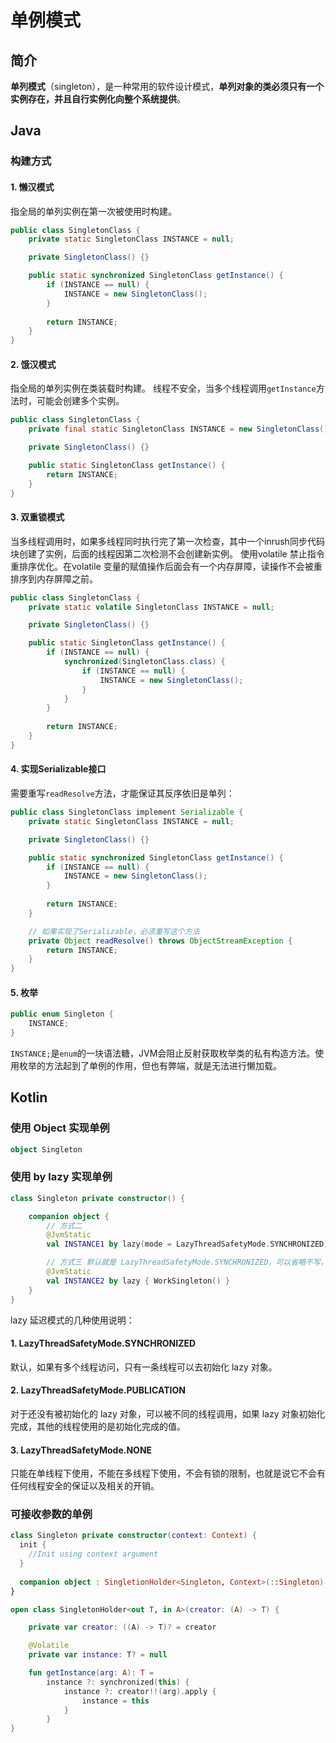 # 单例模式



## 简介

**单列模式**（singleton），是一种常用的软件设计模式，**单列对象的类必须只有一个实例存在，并且自行实例化向整个系统提供**。



## Java

### 构建方式
#### 1. 懒汉模式
指全局的单列实例在第一次被使用时构建。
```java
public class SingletonClass {
	private static SingletonClass INSTANCE = null;

	private SingletonClass() {}

	public static synchronized SingletonClass getInstance() {
		if (INSTANCE == null) {
			INSTANCE = new SingletonClass();
		}
		
		return INSTANCE;
	}
}
```

#### 2. 饿汉模式
指全局的单列实例在类装载时构建。
线程不安全，当多个线程调用`getInstance`方法时，可能会创建多个实例。
```java
public class SingletonClass {
	private final static SingletonClass INSTANCE = new SingletonClass();

	private SingletonClass() {}

	public static SingletonClass getInstance() {
		return INSTANCE;
	}
}
```

#### 3. 双重锁模式
当多线程调用时，如果多线程同时执行完了第一次检查，其中一个inrush同步代码块创建了实例，后面的线程因第二次检测不会创建新实例。
使用volatile 禁止指令重排序优化。在volatile 变量的赋值操作后面会有一个内存屏障，读操作不会被重排序到内存屏障之前。
```java
public class SingletonClass {
	private static volatile SingletonClass INSTANCE = null;

	private SingletonClass() {}

	public static SingletonClass getInstance() {
		if (INSTANCE == null) {
			synchronized(SingletonClass.class) {
				if (INSTANCE == null) {
					INSTANCE = new SingletonClass();
				}
			}
		}
		
		return INSTANCE;
	}
}
```

#### 4. 实现Serializable接口
需要重写`readResolve`方法，才能保证其反序依旧是单列：
```java
public class SingletonClass implement Serializable {
	private static SingletonClass INSTANCE = null;

	private SingletonClass() {}

	public static synchronized SingletonClass getInstance() {
		if (INSTANCE == null) {
			INSTANCE = new SingletonClass();
		}
		
		return INSTANCE;
	}

	// 如果实现了Serializable，必须重写这个方法
	private Object readResolve() throws ObjectStreamException {
		return INSTANCE;
	}
}
```

#### 5. 枚举

```java
public enum Singleton {
    INSTANCE;
}
```

`INSTANCE;`是`enum`的一块语法糖，JVM会阻止反射获取枚举类的私有构造方法。使用枚举的方法起到了单例的作用，但也有弊端，就是无法进行懒加载。



## Kotlin

### 使用 Object 实现单例

```kotlin
object Singleton
```



### 使用 by lazy 实现单例

```kotlin
class Singleton private constructor() {

    companion object {
        // 方式二
        @JvmStatic
        val INSTANCE1 by lazy(mode = LazyThreadSafetyMode.SYNCHRONIZED) { WorkSingleton() }

        // 方式三 默认就是 LazyThreadSafetyMode.SYNCHRONIZED，可以省略不写，如下所示
        @JvmStatic
        val INSTANCE2 by lazy { WorkSingleton() }
    }
}
```

lazy 延迟模式的几种使用说明：

#### 1. LazyThreadSafetyMode.SYNCHRONIZED

默认，如果有多个线程访问，只有一条线程可以去初始化 lazy 对象。

#### 2. LazyThreadSafetyMode.PUBLICATION

对于还没有被初始化的 lazy 对象，可以被不同的线程调用，如果 lazy 对象初始化完成，其他的线程使用的是初始化完成的值。

#### 3. LazyThreadSafetyMode.NONE

只能在单线程下使用，不能在多线程下使用，不会有锁的限制，也就是说它不会有任何线程安全的保证以及相关的开销。



### 可接收参数的单例

```kotlin
class Singleton private constructor(context: Context) {
  init {
    //Init using context argument
  }
  
  companion object : SingletionHolder<Singleton, Context>(::Singleton)
}

open class SingletonHolder<out T, in A>(creator: (A) -> T) {

    private var creator: ((A) -> T)? = creator

    @Volatile
    private var instance: T? = null

    fun getInstance(arg: A): T =
        instance ?: synchronized(this) {
            instance ?: creator!!(arg).apply {
                instance = this
            }
        }
}
```

